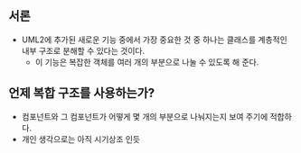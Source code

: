 ## 서론
- UML2에 추가된 새로운 기능 중에서 가장 중요한 것 중 하나는 클래스를 계층적인 내부 구조로 분해할 수 있다는 것이다.
  - 이 기능은 복잡한 객체를 여러 개의 부분으로 나눌 수 있도록 해 준다.
  
## 언제 복합 구조를 사용하는가?
- 컴포넌트와 그 컴포넌트가 어떻게 몇 개의 부분으로 나눠지는지 보여 주기에 적합하다.
- 개인 생각으로는 아직 시기상조 인듯
